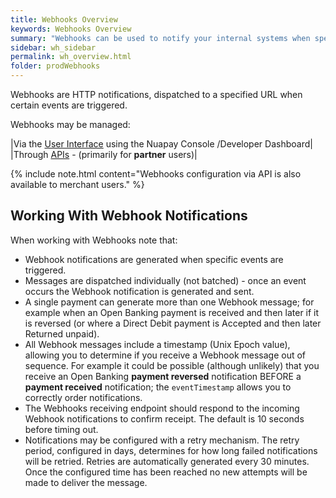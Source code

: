 ```yaml
---
title: Webhooks Overview
keywords: Webhooks Overview
summary: "Webhooks can be used to notify your internal systems when specific events occur."
sidebar: wh_sidebar
permalink: wh_overview.html
folder: prodWebhooks
---
```



Webhooks are HTTP notifications, dispatched to a specified URL when certain events are triggered.

Webhooks may be managed:

|Via the [User Interface](wh_config_ui.html) using the Nuapay Console /Developer Dashboard|
|Through [APIs](wh_config_rest.html) - (primarily for **partner** users)|


{% include note.html content="Webhooks configuration via API is also available to merchant users." %}


## Working With Webhook Notifications

When working with Webhooks note that:

* Webhook notifications are generated when specific events are triggered.
* Messages are dispatched individually (not batched) - once an event occurs the Webhook notification is generated and sent.
* A single payment can generate more than one Webhook message; for example when an Open Banking payment is received and then later if it is reversed (or where a Direct Debit payment is Accepted and then later Returned unpaid).
* All Webhook messages include a timestamp (Unix Epoch value), allowing you to determine if you receive a Webhook message out of sequence. For example it could be possible (although unlikely) that you receive an Open Banking **payment reversed** notification BEFORE a **payment received** notification; the `eventTimestamp` allows you to correctly order notifications.
* The Webhooks receiving endpoint should respond to the incoming Webhook notifications to confirm receipt. The default is 10 seconds before timing out.
* Notifications may be configured with a retry mechanism. The retry period, configured in days, determines for how long failed notifications will be retried. Retries are automatically generated every 30 minutes. Once the configured time has been reached no new attempts will be made to deliver the message.
